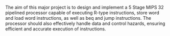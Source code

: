 The aim of this major project is to design and implement a 5 Stage MIPS 32 pipelined processor capable of
executing R-type instructions, store word and load word instructions, as well as beq and jump instructions. The
processor should also effectively handle data and control hazards, ensuring efficient and accurate execution of
instructions.
